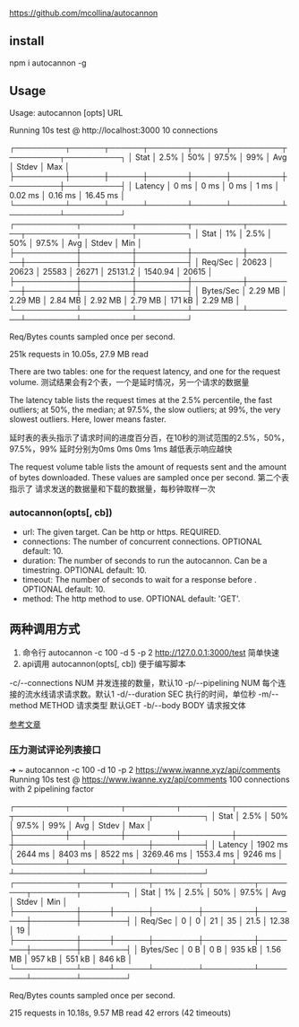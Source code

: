 https://github.com/mcollina/autocannon

## install
npm i autocannon -g

## Usage
Usage: autocannon [opts] URL

Running 10s test @ http://localhost:3000
10 connections

┌─────────┬──────┬──────┬───────┬──────┬─────────┬─────────┬──────────┐
│ Stat    │ 2.5% │ 50%  │ 97.5% │ 99%  │ Avg     │ Stdev   │ Max      │
├─────────┼──────┼──────┼───────┼──────┼─────────┼─────────┼──────────┤
│ Latency │ 0 ms │ 0 ms │ 0 ms  │ 1 ms │ 0.02 ms │ 0.16 ms │ 16.45 ms │
└─────────┴──────┴──────┴───────┴──────┴─────────┴─────────┴──────────┘
┌───────────┬─────────┬─────────┬─────────┬─────────┬─────────┬─────────┬─────────┐
│ Stat      │ 1%      │ 2.5%    │ 50%     │ 97.5%   │ Avg     │ Stdev   │ Min     │
├───────────┼─────────┼─────────┼─────────┼─────────┼─────────┼─────────┼─────────┤
│ Req/Sec   │ 20623   │ 20623   │ 25583   │ 26271   │ 25131.2 │ 1540.94 │ 20615   │
├───────────┼─────────┼─────────┼─────────┼─────────┼─────────┼─────────┼─────────┤
│ Bytes/Sec │ 2.29 MB │ 2.29 MB │ 2.84 MB │ 2.92 MB │ 2.79 MB │ 171 kB  │ 2.29 MB │
└───────────┴─────────┴─────────┴─────────┴─────────┴─────────┴─────────┴─────────┘

Req/Bytes counts sampled once per second.

251k requests in 10.05s, 27.9 MB read

There are two tables: one for the request latency, and one for the request volume.
测试结果会有2个表，一个是延时情况，另一个请求的数据量

The latency table lists the request times at the 2.5% percentile, the fast outliers; at 50%, the median; at 97.5%, the slow outliers; at 99%, the very slowest outliers. Here, lower means faster.

延时表的表头指示了请求时间的进度百分百，在10秒的测试范围的2.5%，50%，97.5%，99% 延时分别为0ms 0ms 0ms 1ms
越低表示响应越快

The request volume table lists the amount of requests sent and the amount of bytes downloaded. These values are sampled once per second.
第二个表指示了 请求发送的数据量和下载的数据量，每秒钟取样一次

### autocannon(opts[, cb])
- url: The given target. Can be http or https. REQUIRED.
- connections: The number of concurrent connections. OPTIONAL default: 10.
- duration: The number of seconds to run the autocannon. Can be a timestring. OPTIONAL default: 10.
- timeout: The number of seconds to wait for a response before . OPTIONAL default: 10.
- method: The http method to use. OPTIONAL default: 'GET'.

## 两种调用方式
1. 命令行 autocannon -c 100 -d 5 -p 2 http://127.0.0.1:3000/test 简单快速
2. api调用 autocannon(opts[, cb]) 便于编写脚本

-c/--connections NUM 并发连接的数量，默认10
-p/--pipelining NUM 每个连接的流水线请求请求数。默认1
-d/--duration SEC 执行的时间，单位秒
-m/--method METHOD 请求类型 默认GET
-b/--body BODY 请求报文体


[参考文章](https://juejin.im/post/5b827cbbe51d4538c021f2da)

### 压力测试评论列表接口
➜  ~ autocannon -c 100 -d 10 -p 2 https://www.iwanne.xyz/api/comments
Running 10s test @ https://www.iwanne.xyz/api/comments
100 connections with 2 pipelining factor

┌─────────┬─────────┬─────────┬─────────┬─────────┬────────────┬───────────┬─────────┐
│ Stat    │ 2.5%    │ 50%     │ 97.5%   │ 99%     │ Avg        │ Stdev     │ Max     │
├─────────┼─────────┼─────────┼─────────┼─────────┼────────────┼───────────┼─────────┤
│ Latency │ 1902 ms │ 2644 ms │ 8403 ms │ 8522 ms │ 3269.46 ms │ 1553.4 ms │ 9246 ms │
└─────────┴─────────┴─────────┴─────────┴─────────┴────────────┴───────────┴─────────┘
┌───────────┬─────┬──────┬────────┬─────────┬────────┬────────┬────────┐
│ Stat      │ 1%  │ 2.5% │ 50%    │ 97.5%   │ Avg    │ Stdev  │ Min    │
├───────────┼─────┼──────┼────────┼─────────┼────────┼────────┼────────┤
│ Req/Sec   │ 0   │ 0    │ 21     │ 35      │ 21.5   │ 12.38  │ 19     │
├───────────┼─────┼──────┼────────┼─────────┼────────┼────────┼────────┤
│ Bytes/Sec │ 0 B │ 0 B  │ 935 kB │ 1.56 MB │ 957 kB │ 551 kB │ 846 kB │
└───────────┴─────┴──────┴────────┴─────────┴────────┴────────┴────────┘

Req/Bytes counts sampled once per second.

215 requests in 10.18s, 9.57 MB read
42 errors (42 timeouts)
